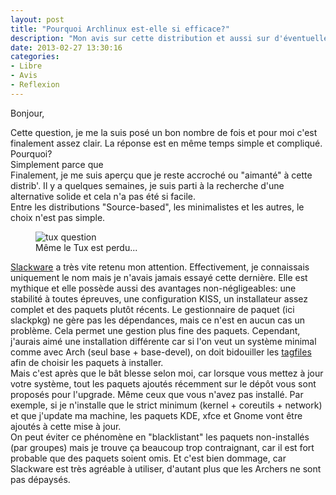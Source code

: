 ```yaml
---
layout: post
title: "Pourquoi Archlinux est-elle si efficace?"
description: "Mon avis sur cette distribution et aussi sur d'éventuelles alternatives."
date: 2013-02-27 13:30:16
categories:
- Libre
- Avis
- Reflexion
---
```


Bonjour,

Cette question, je me la suis posé un bon nombre de fois et pour moi c'est finalement assez clair. La réponse est en même temps simple et compliqué. Pourquoi?  
Simplement parce que   
Finalement, je me suis aperçu que je reste accroché ou "aimanté" à cette distrib'. Il y a quelques semaines, je suis parti à la recherche d'une alternative solide et cela n'a pas été si facile.  
Entre les distributions "Source-based", les minimalistes et les autres, le choix n'est pas simple.

<figure>
<img alt="tux question" src="http://linuxien.legtux.org/uploads/images/2013/tux_ask.png">
<figcaption>Même le Tux est perdu...</figcaption>
</figure>

[Slackware](http://www.slackware.com/) a très vite retenu mon attention. Effectivement, je connaissais uniquement le nom mais je n'avais jamais essayé cette dernière. Elle est mythique et elle
possède aussi des avantages non-négligeables: une stabilité à toutes épreuves, une configuration KISS, un installateur assez complet et des paquets plutôt récents. Le gestionnaire de paquet (ici slackpkg) ne gère pas les
dépendances, mais ce n'est en aucun cas un problème. Cela permet une gestion plus fine des paquets. Cependant, j'aurais aimé une installation différente car si l'on veut un système minimal
comme avec Arch (seul base + base-devel), on doit bidouiller les [tagfiles](http://slackwiki.com/Tagfile_Install) afin de choisir les paquets à installer.  
Mais c'est après que le bât blesse selon moi, car lorsque vous mettez à jour votre système, tout les paquets ajoutés récemment sur le dépôt vous sont proposés pour l'upgrade. Même ceux que vous n'avez pas installé.
Par exemple, si je n'installe que le strict minimum (kernel + coreutils + network) et que j'update ma machine, les paquets KDE, xfce et Gnome vont être ajoutés à cette mise à jour.  
On peut éviter ce phénomène en "blacklistant" les paquets non-installés (par groupes) mais je trouve ça beaucoup trop contraignant, car il est fort probable que des paquets soient omis.
Et c'est bien dommage, car Slackware est très agréable à utiliser, d'autant plus que les Archers ne sont pas dépaysés.

